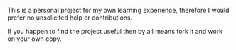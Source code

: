 This is a personal project for my own learning experience, therefore I would prefer no unsolicited help or contributions.

If you happen to find the project useful then by all means fork it and work on your own copy.

